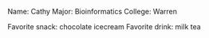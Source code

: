 Name: Cathy
Major: Bioinformatics
College: Warren

Favorite snack: chocolate icecream
Favorite drink: milk tea
